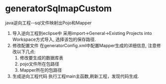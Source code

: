 # generatorSqlmapCustom
java逆向工程--sql文件映射出Pojo和Mapper
1. 导入逆向工程到eclipse中
  采用import->General->Existing Projects into Workspace方式导入,
  选择该包的保存路径.
2. 修改配置文件
  在generatorConfig.xml中配置Mapper生成的详细信息, 
    注意修改以下几点:
      1.	修改要生成的数据库表
      2.	pojo文件所在包路径
      3.	Mapper所在的包路径
3. 生成逆向工程代码
  执行工程main主函数,刷新工程，发现代码生成.
